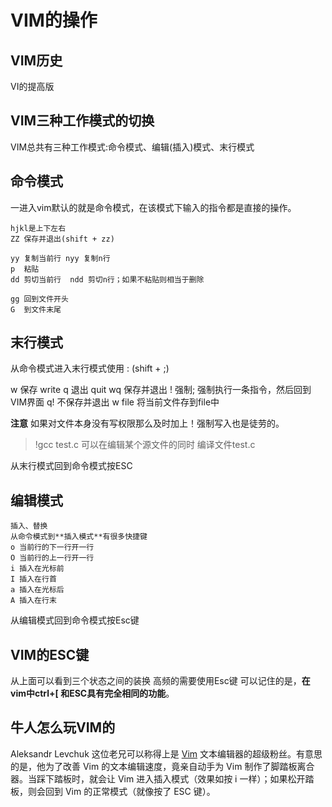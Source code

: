 # VIM的操作

## VIM历史

VI的提高版

## VIM三种工作模式的切换

VIM总共有三种工作模式:命令模式、编辑(插入)模式、末行模式

## 命令模式

一进入vim默认的就是命令模式，在该模式下输入的指令都是直接的操作。


```
hjkl是上下左右
ZZ 保存并退出(shift + zz)

yy 复制当前行 nyy 复制n行 
p  粘贴
dd 剪切当前行  ndd 剪切n行；如果不粘贴则相当于删除

gg 回到文件开头
G  到文件末尾

```




## 末行模式

从命令模式进入末行模式使用 : (shift + ;)

w 保存 write
q 退出 quit
wq 保存并退出
! 强制; 强制执行一条指令，然后回到VIM界面
q! 不保存并退出
w file 将当前文件存到file中

**注意**  如果对文件本身没有写权限那么及时加上！强制写入也是徒劳的。

> !gcc test.c
可以在编辑某个源文件的同时 编译文件test.c


从末行模式回到命令模式按ESC

## 编辑模式

```
插入、替换
从命令模式到**插入模式**有很多快捷键
o 当前行的下一行开一行
O 当前行的上一行开一行
i 插入在光标前
I 插入在行首
a 插入在光标后
A 插入在行末 
```




从编辑模式回到命令模式按Esc键

## VIM的ESC键

从上面可以看到三个状态之间的装换 高频的需要使用Esc键
可以记住的是，**在vim中ctrl+\[ 和ESC具有完全相同的功能**。
## 牛人怎么玩VIM的

Aleksandr Levchuk 这位老兄可以称得上是 [Vim](http://www.vim.org/) 文本编辑器的超级粉丝。有意思的是，他为了改善 Vim 的文本编辑速度，竟亲自动手为 Vim 制作了脚踏板离合器。当踩下踏板时，就会让 Vim 进入插入模式（效果如按 i 一样）；如果松开踏板，则会回到 Vim 的正常模式（就像按了 ESC 键）。


